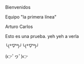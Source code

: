 Bienvenidos

Equipo "la primera línea"

Arturo
Carlos

Esto es una prueba. yeh yeh a verla

╰(*°▽°*)╯╰(*°▽°*)╯

(👉ﾟヮﾟ)👉
